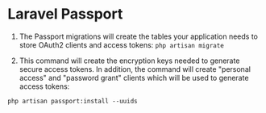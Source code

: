 # Laravel Passport

1. The Passport migrations will create the tables your application needs to store OAuth2 clients and access tokens:
`php artisan migrate`

2. This command will create the encryption keys needed to generate secure access tokens. In addition, the command will create "personal access" and "password grant" clients which will be used to generate access tokens:

`php artisan passport:install --uuids`
